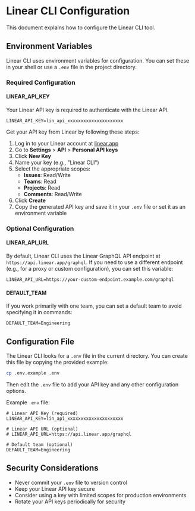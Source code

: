 # Linear CLI Configuration

This document explains how to configure the Linear CLI tool.

## Environment Variables

Linear CLI uses environment variables for configuration. You can set these in your shell or use a `.env` file in the project directory.

### Required Configuration

#### LINEAR_API_KEY

Your Linear API key is required to authenticate with the Linear API.

```
LINEAR_API_KEY=lin_api_xxxxxxxxxxxxxxxxxxxxx
```

Get your API key from Linear by following these steps:
1. Log in to your Linear account at [linear.app](https://linear.app)
2. Go to **Settings** > **API** > **Personal API keys**
3. Click **New Key**
4. Name your key (e.g., "Linear CLI")
5. Select the appropriate scopes:
   - **Issues**: Read/Write
   - **Teams**: Read
   - **Projects**: Read
   - **Comments**: Read/Write
6. Click **Create**
7. Copy the generated API key and save it in your `.env` file or set it as an environment variable

### Optional Configuration

#### LINEAR_API_URL

By default, Linear CLI uses the Linear GraphQL API endpoint at `https://api.linear.app/graphql`. If you need to use a different endpoint (e.g., for a proxy or custom configuration), you can set this variable:

```
LINEAR_API_URL=https://your-custom-endpoint.example.com/graphql
```

#### DEFAULT_TEAM

If you work primarily with one team, you can set a default team to avoid specifying it in commands:

```
DEFAULT_TEAM=Engineering
```

## Configuration File

The Linear CLI looks for a `.env` file in the current directory. You can create this file by copying the provided example:

```bash
cp .env.example .env
```

Then edit the `.env` file to add your API key and any other configuration options.

Example `.env` file:
```
# Linear API Key (required)
LINEAR_API_KEY=lin_api_xxxxxxxxxxxxxxxxxxxxx

# Linear API URL (optional)
# LINEAR_API_URL=https://api.linear.app/graphql

# Default team (optional)
DEFAULT_TEAM=Engineering
```

## Security Considerations

- Never commit your `.env` file to version control
- Keep your Linear API key secure
- Consider using a key with limited scopes for production environments
- Rotate your API keys periodically for security 
